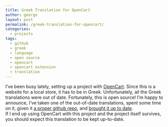 ```yaml
---
title: Greek Translation for OpenCart
author: george
layout: post
permalink: /greek-translation-for-opencart/
categories:
  - projects
tags:
  - github
  - greek
  - language
  - open source
  - opencart
  - opencart extension
  - translation
---
```

I&#8217;ve been busy lately, setting up a project with <a href="http://opencart.com/" target="_blank">OpenCart</a>. Since this is a website for a local store, it has to be in Greek. Unfortunately, all the Greek translations were out of date. Fortunately, this is open source! I&#8217;m happy to announce, I&#8217;ve taken one of the out-of-date translations, spent some time on it, given it <a href="https://github.com/lathan/opencart-greek" target="_blank">a proper github repo</a>, and <a href="http://www.opencart.com/index.php?route=extension/extension/info&extension_id=14317&filter_search=greek" target="_blank">brought it up to date</a>.  
If I end up using OpenCart with this project and the project itself survives, you should expect this translation to be kept up-to-date.